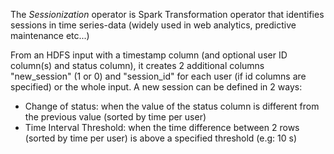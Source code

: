 The *Sessionization* operator is Spark Transformation operator that identifies sessions in time series-data (widely used in web analytics, predictive maintenance etc...)

From an HDFS input with a timestamp column (and optional user ID column(s) and status column), it creates 2 additional columns "new_session" (1 or 0) and "session_id" for each user (if id columns are specified) or the whole input.
A new session can be defined in 2 ways:
- Change of status: when the value of the status column is different from the previous value (sorted by time per user)
- Time Interval Threshold: when the time difference between 2 rows (sorted by time per user) is above a specified threshold (e.g: 10 s)

